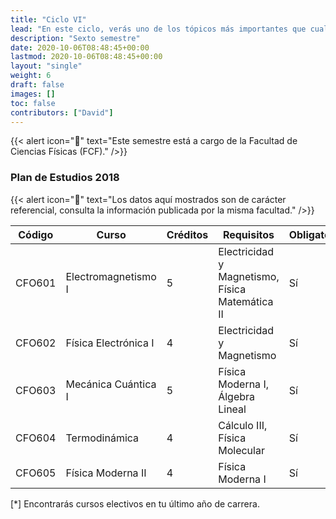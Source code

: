 ```yaml
---
title: "Ciclo VI"
lead: "En este ciclo, verás uno de los tópicos más importantes que cualquier físico debe de saber: Electromagnetismo. Eso, y también mecánica cuántica."
description: "Sexto semestre"
date: 2020-10-06T08:48:45+00:00
lastmod: 2020-10-06T08:48:45+00:00
layout: "single"
weight: 6
draft: false
images: []
toc: false
contributors: ["David"]
---
```


{{< alert icon="🚨" text="Este semestre está a cargo de la Facultad de Ciencias Físicas (FCF)." />}}

### Plan de Estudios 2018

{{< alert icon="🚨" text="Los datos aquí mostrados son de carácter referencial, consulta la información publicada por la misma facultad." />}}

| Código | Curso | Créditos | Requisitos | Obligatorio\* |
| --- | --- | --- | --- | --- |
| CFO601 | Electromagnetismo I | 5 | Electricidad y Magnetismo, Física Matemática II | Sí |
| CFO602 | Física Electrónica I | 4 | Electricidad y Magnetismo | Sí |
| CFO603 | Mecánica Cuántica I | 5 | Física Moderna I, Álgebra Lineal | Sí |
| CFO604 | Termodinámica | 4 | Cálculo III, Física Molecular | Sí |
| CFO605 | Física Moderna II | 4 | Física Moderna I | Sí |

[*] Encontrarás cursos electivos en tu último año de carrera.
